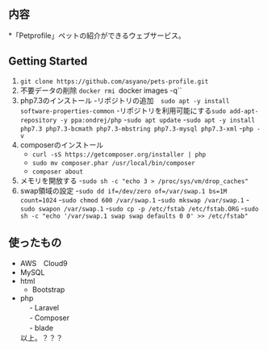## 内容  
*「Petprofile」ペットの紹介ができるウェブサービス。

## Getting Started  
1. `git clone https://github.com/asyano/pets-profile.git`
2. 不要データの削除 `docker rmi `docker images -q``
5. php7.3のインストール
    -リポジトリの追加　`sudo apt -y install software-properties-common`
    -リポジトリを利用可能にする`sudo add-apt-repository -y ppa:ondrej/php`
    -`sudo apt update`
    -`sudo apt -y install php7.3 php7.3-bcmath php7.3-mbstring php7.3-mysql php7.3-xml`
    -`php -v`
2. composerのインストール
    - `curl -sS https://getcomposer.org/installer | php`
    - `sudo mv composer.phar /usr/local/bin/composer`
    - `composer about`
6. メモリを開放する
    -`sudo sh -c "echo 3 > /proc/sys/vm/drop_caches"`
7. swap領域の設定
    -`sudo dd if=/dev/zero of=/var/swap.1 bs=1M count=1024`
    -`sudo chmod 600 /var/swap.1`
    -`sudo mkswap /var/swap.1`
    -`sudo swapon /var/swap.1`
    -`sudo cp -p /etc/fstab /etc/fstab.ORG`
    -`sudo sh -c "echo '/var/swap.1 swap swap defaults 0 0' >> /etc/fstab"`



## 使ったもの  
* AWS　Cloud9
* MySQL
* html  
   - Bootstrap
* php  
　 - Laravel   
　 - Composer  
　 - blade  
以上。？？？
